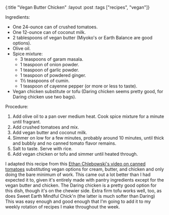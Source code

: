 {:title "Vegan Butter Chicken"
 :layout :post
 :tags ["recipes", "vegan"]}

Ingredients:

* One 24-ounce can of crushed tomatoes.
* One 12-ounce can of coconut milk.
* 2 tablespoons of vegan butter (Miyoko's or Earth Balance are good options).
* Olive oil.
* Spice mixture:
  * 3 teaspoons of garam masala.
  * 1 teaspoon of onion powder.
  * 1 teaspoon of garlic powder.
  * 1 teaspoon of powdered ginger.
  * 1½ teaspoons of cumin.
  * 1 teaspoon of cayenne pepper (or more or less to taste).
* Vegan chicken substitute or tofu (Daring chicken seems pretty good, for Daring chicken use two bags).

Procedure:

1. Add olive oil to a pan over medium heat. Cook spice mixture for a minute until fragrant.
2. Add crushed tomatoes and mix.
3. Add vegan butter and coconut milk.
4. Simmer on low for a few minutes, probably around 10 minutes, until thick and bubbly and no canned tomato flavor remains.
5. Salt to taste. Serve with rice.
6. Add vegan chicken or tofu and simmer until heated through.

I adapted this recipe from this [Ethan Chlebowski's video on canned tomatoes](https://youtu.be/mMMFUKibW-c?t=1070)
substituting vegan options for cream, butter, and chicken and only
doing the bare minimum of work. This came out a lot better than
I had expected it to, given it's entirely made with pantry ingredients
except for the vegan butter and chicken. The Daring chicken is a pretty
good option for this dish, though it's on the chewier side. Extra firm
tofu works well, too, as does Sweet Earth Mindful Chick'n (the latter is
much softer than Daring) This was easy enough and good enough that I'm going
to add it to my weekly rotation of recipes I make throughout the week.